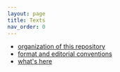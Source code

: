 ```yaml
---
layout: page
title: Texts
nav_order: 0
---
```



- [organization of this repository](./files/)
- [format and editorial conventions](./formats/)
- [what's here](./catalog/)

